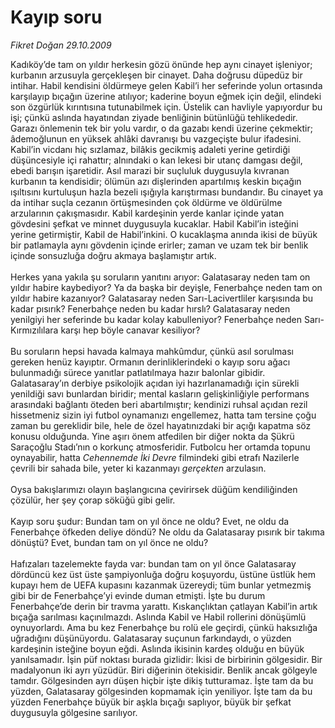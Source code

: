 # Kayıp soru

*Fikret Doğan 29.10.2009*

<div class="taraf_structure_2col_1zq">
<div class="margen_n">



 <p>Kadıköy’de tam on yıldır herkesin gözü önünde hep aynı cinayet işleniyor; kurbanın arzusuyla gerçekleşen bir cinayet. Daha doğrusu düpedüz bir intihar. Habil kendisini öldürmeye gelen Kabil’i her seferinde yolun ortasında karşılayıp bıçağın üzerine atılıyor; kaderine boyun eğmek için değil, elindeki son özgürlük kırıntısına tutunabilmek için. Üstelik can havliyle yapıyordur bu işi; çünkü aslında hayatından ziyade benliğinin bütünlüğü tehlikededir. Garazı önlemenin tek bir yolu vardır, o da gazabı kendi üzerine çekmektir; âdemoğlunun en yüksek ahlâki davranışı bu vazgeçişte bulur ifadesini. Kabil’in vicdanı hiç sızlamaz, bilâkis gecikmiş adaleti yerine getirdiği düşüncesiyle içi rahattır; alnındaki o kan lekesi bir utanç damgası değil, ebedi barışın işaretidir. Asıl marazi bir suçluluk duygusuyla kıvranan kurbanın ta kendisidir; ölümün azı dişlerinden apartılmış keskin bıçağın ışıltısını kurtuluşun hazla bezeli ışığıyla karıştırması bundandır. Bu cinayet ya da intihar suçla cezanın örtüşmesinden çok öldürme ve öldürülme arzularının çakışmasıdır. Kabil kardeşinin yerde kanlar içinde yatan gövdesini şefkat ve minnet duygusuyla kucaklar. Habil Kabil’in isteğini yerine getirmiştir, Kabil de Habil’inkini. O kucaklaşma anında ikisi de büyük bir patlamayla aynı gövdenin içinde erirler; zaman ve uzam tek bir benlik içinde sonsuzluğa doğru akmaya başlamıştır artık. <br/><br/>Herkes yana yakıla şu soruların yanıtını arıyor: Galatasaray neden tam on yıldır habire kaybediyor? Ya da başka bir deyişle, Fenerbahçe neden tam on yıldır habire kazanıyor? Galatasaray neden Sarı-Lacivertliler karşısında bu kadar pısırık? Fenerbahçe neden bu kadar hırslı? Galatasaray neden yenilgiyi her seferinde bu kadar kolay kabulleniyor? Fenerbahçe neden Sarı-Kırmızılılara karşı hep böyle canavar kesiliyor? <br/><br/>Bu soruların hepsi havada kalmaya mahkûmdur, çünkü asıl sorulması gereken henüz kayıptır. Ormanın derinliklerindeki o kayıp soru ağacı bulunmadığı sürece yanıtlar patlatılmaya hazır balonlar gibidir. Galatasaray’ın derbiye psikolojik açıdan iyi hazırlanamadığı için sürekli yenildiği savı bunlardan biridir; mental kasların gelişkinliğiyle performans arasındaki bağlantı öteden beri abartılmıştır; kendinizi ruhsal açıdan rezil hissetmeniz sizin iyi futbol oynamanızı engellemez, hatta tam tersine çoğu zaman bu gereklidir bile, hele de özel hayatınızdaki bir açığı kapatma söz konusu olduğunda. Yine aşırı önem atfedilen bir diğer nokta da Şükrü Saraçoğlu Stadı’nın o korkunç atmosferidir. Futbolcu her ortamda topunu oynayabilir, hatta <i>Cehennemde İki Devre</i> filmindeki gibi etrafı Nazilerle çevrili bir sahada bile, yeter ki kazanmayı <i>gerçekten</i> arzulasın. <br/><br/>Oysa bakışlarımızı olayın başlangıcına çevirirsek düğüm kendiliğinden çözülür, her şey çorap söküğü gibi gelir. <br/><br/>Kayıp soru şudur: Bundan tam on yıl önce ne oldu? Evet, ne oldu da Fenerbahçe öfkeden deliye döndü? Ne oldu da Galatasaray pısırık bir takıma dönüştü? Evet, bundan tam on yıl önce ne oldu? <br/><br/>Hafızaları tazelemekte fayda var: bundan tam on yıl önce Galatasaray dördüncü kez üst üste şampiyonluğa doğru koşuyordu, üstüne üstlük hem kupayı hem de UEFA kupasını kazanmak üzereydi; tüm bunlar yetmezmiş gibi bir de Fenerbahçe’yi evinde duman etmişti. İşte bu durum Fenerbahçe’de derin bir travma yarattı. Kıskançlıktan çatlayan Kabil’in artık bıçağa sarılması kaçınılmazdı. Aslında Kabil ve Habil rollerini dönüşümlü oynuyorlardı. Ama bu kez Fenerbahçe bu rolü ele geçirdi, çünkü haksızlığa uğradığını düşünüyordu. Galatasaray suçunun farkındaydı, o yüzden kardeşinin isteğine boyun eğdi. Aslında ikisinin kardeş olduğu en büyük yanılsamadır. İşin püf noktası burada gizlidir: İkisi de birbirinin gölgesidir. Bir madalyonun iki ayrı yüzüdür. Biri diğerinin ötekisidir. Benlik ancak gölgeyle tamdır. Gölgesinden ayrı düşen hiçbir işte dikiş tutturamaz. İşte tam da bu yüzden, Galatasaray gölgesinden kopmamak için yeniliyor. İşte tam da bu yüzden Fenerbahçe büyük bir aşkla bıçağı saplıyor, büyük bir şefkat duygusuyla gölgesine sarılıyor.</p>
<br/>
<br/>
<br/>



<br/>


<div id="taraf_not">
</div>

</div>


</div>
